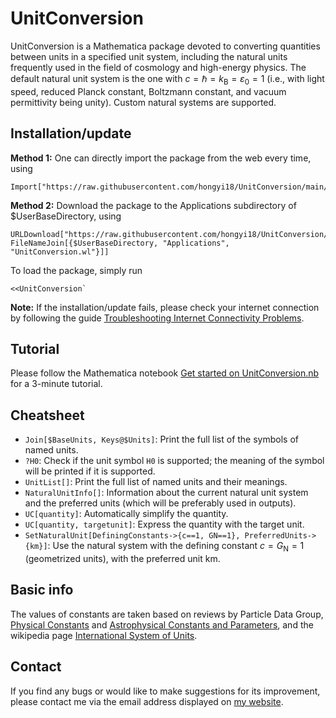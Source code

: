 # UnitConversion
UnitConversion is a Mathematica package devoted to converting quantities between units in a specified unit system, including the natural units frequently used in the field of cosmology and high-energy physics. The default natural unit system is the one with $c=\hbar=k_\mathrm{B}=\varepsilon_0=1$ (i.e., with light speed, reduced Planck constant, Boltzmann constant, and vacuum permittivity being unity). Custom natural systems are supported.

## Installation/update

**Method 1:** One can directly import the package from the web every time, using
```
Import["https://raw.githubusercontent.com/hongyi18/UnitConversion/main/UnitConversion.wl"]
```

**Method 2:** Download the package to the Applications subdirectory of $UserBaseDirectory, using
```
URLDownload["https://raw.githubusercontent.com/hongyi18/UnitConversion/main/UnitConversion.wl", FileNameJoin[{$UserBaseDirectory, "Applications", "UnitConversion.wl"}]]
```
To load the package, simply run
```
<<UnitConversion`
```

**Note:** If the installation/update fails, please check your internet connection by following the guide [Troubleshooting Internet Connectivity Problems](https://reference.wolfram.com/language/tutorial/TroubleshootingInternetConnectivity.html).

## Tutorial
Please follow the Mathematica notebook [Get started on UnitConversion.nb](https://github.com/hongyi18/UnitConversion/blob/main/Get%20started%20on%20UnitConversion.nb) for a 3-minute tutorial.

## Cheatsheet
- `Join[$BaseUnits, Keys@$Units]`: Print the full list of the symbols of named units.
- `?H0`: Check if the unit symbol `H0` is supported; the meaning of the symbol will be printed if it is supported.
- `UnitList[]`: Print the full list of named units and their meanings.
- `NaturalUnitInfo[]`: Information about the current natural unit system and the preferred units (which will be preferably used in outputs).
- `UC[quantity]`: Automatically simplify the quantity.
- `UC[quantity, targetunit]`: Express the quantity with the target unit.
- `SetNaturalUnit[DefiningConstants->{c==1, GN==1}, PreferredUnits->{km}]`: Use the natural system with the defining constant $c=G_\mathrm{N}=1$ (geometrized units), with the preferred unit $\mathrm{km}$.

## Basic info
The values of constants are taken based on reviews by Particle Data Group, [Physical Constants](https://pdg.lbl.gov/2024/reviews/rpp2024-rev-phys-constants.pdf) and [Astrophysical Constants and Parameters](https://pdg.lbl.gov/2024/reviews/rpp2024-rev-astrophysical-constants.pdf), and the wikipedia page [International System of Units](https://en.wikipedia.org/wiki/International_System_of_Units).

## Contact
If you find any bugs or would like to make suggestions for its improvement, please contact me via the email address displayed on [my website](https://hongyi18.github.io/).

